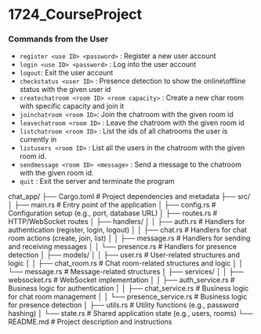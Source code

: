 # 1724_CourseProject
### Commands from the User

* `register <use ID> <password>` : Register a new user account
* `login <use ID> <password>` : Log into the user account
* `logout`: Exit the user account
* `checkstatus <user ID>` : Presence detection to show the online\offline status with the given user id
* `createchatroom <room ID> <room capacity>` : Create a new char room with specific capacity and join it
* `joinchatroom <room ID>`: Join the chatroom with the given room id
* `leavechatroom <room ID>` : Leave the chatroom with the given room id
* `listchatroom <room ID>` : List the ids of all chatrooms the user is currently in
* `listusers <room ID>` : List all the users in the chatroom with the given room id.
* `sendmessage <room ID> <message>` : Send a message to the chatroom with the given room id.
* `quit` : Exit the server and terminate the program

chat_app/
├── Cargo.toml               # Project dependencies and metadata
├── src/
│   ├── main.rs              # Entry point of the application
│   ├── config.rs            # Configuration setup (e.g., port, database URL)
│   ├── routes.rs            # HTTP/WebSocket routes
│   ├── handlers/
│   │   ├── auth.rs          # Handlers for authentication (register, login, logout)
│   │   ├── chat.rs          # Handlers for chat room actions (create, join, list)
│   │   ├── message.rs       # Handlers for sending and receiving messages
│   │   └── presence.rs      # Handlers for presence detection
│   ├── models/
│   │   ├── user.rs          # User-related structures and logic
│   │   ├── chat_room.rs     # Chat room-related structures and logic
│   │   └── message.rs       # Message-related structures
│   ├── services/
│   │   ├── websocket.rs     # WebSocket implementation
│   │   ├── auth_service.rs  # Business logic for authentication
│   │   ├── chat_service.rs  # Business logic for chat room management
│   │   └── presence_service.rs  # Business logic for presence detection
│   ├── utils.rs             # Utility functions (e.g., password hashing)
│   └── state.rs             # Shared application state (e.g., users, rooms)
└── README.md                # Project description and instructions
